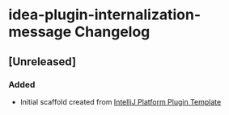 <!-- Keep a Changelog guide -> https://keepachangelog.com -->

# idea-plugin-internalization-message Changelog

## [Unreleased]
### Added
- Initial scaffold created from [IntelliJ Platform Plugin Template](https://github.com/JetBrains/intellij-platform-plugin-template)
